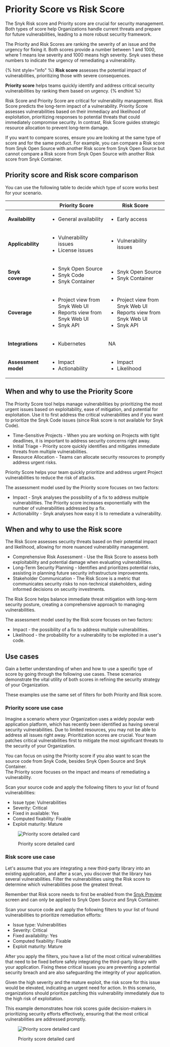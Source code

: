 # Priority Score vs Risk Score

The Snyk Risk score and Priority score are crucial for security management. Both types of score help Organizations handle current threats and prepare for future vulnerabilities, leading to a more robust security framework.

The Priority and Risk Scores are ranking the severity of an issue and the urgency for fixing it. Both scores provide a number between 1 and 1000, where 1 means low severity and 1000 means high severity. Snyk uses these numbers to indicate the urgency of remediating a vulnerability.

{% hint style="info" %}
**Risk score** assesses the potential impact of vulnerabilities, prioritizing those with severe consequences.&#x20;

**Priority score** helps teams quickly identify and address critical security vulnerabilities by ranking them based on urgency.&#x20;
{% endhint %}

Risk Score and Priority Score are critical for vulnerability management. Risk Score predicts the long-term impact of a vulnerability. Priority Score assesses vulnerabilities based on their immediacy and likelihood of exploitation, prioritizing responses to potential threats that could immediately compromise security. In contrast, Risk Score guides strategic resource allocation to prevent long-term damage.

If you want to compare scores, ensure you are looking at the same type of score and for the same product. For example, you can compare a Risk score from Snyk Open Source with another Risk score from Snyk Open Source but cannot compare a Risk score from Snyk Open Source with another Risk score from Snyk Container.

## Priority score and Risk score comparison

You can use the following table to decide which type of score works best for your scenario.

|                      | Priority Score                                                                                         | Risk Score                                                                                              |
| -------------------- | ------------------------------------------------------------------------------------------------------ | ------------------------------------------------------------------------------------------------------- |
| **Availability**     | <ul><li>General availability</li></ul>                                                                 | <ul><li>Early access</li></ul>                                                                          |
| **Applicability**    | <ul><li>Vulnerability issues</li><li>License issues</li></ul>                                          | <ul><li>Vulnerability issues</li></ul>                                                                  |
| **Snyk coverage**    | <ul><li>Snyk Open Source</li><li>Snyk Code</li><li>Snyk Container</li></ul>                            | <ul><li>Snyk Open Source </li><li>Snyk Container</li></ul>                                              |
| **Coverage**         | <ul><li>Project view from Snyk Web UI</li><li>Reports view from Snyk Web UI</li><li>Snyk API</li></ul> | <ul><li>Project view from Snyk Web UI </li><li>Reports view from Snyk Web UI</li><li>Snyk API</li></ul> |
| **Integrations**     | <ul><li>Kubernetes</li></ul>                                                                           | NA                                                                                                      |
| **Assessment model** | <ul><li>Impact</li><li>Actionability</li></ul>                                                         | <ul><li>Impact</li><li>Likelihood</li></ul><p></p>                                                      |

## When and why to use the Priority Score

The Priority Score tool helps manage vulnerabilities by prioritizing the most urgent issues based on exploitability, ease of mitigation, and potential for exploitation. Use it to first address the critical vulnerabilities and if you want to prioritize the Snyk Code issues (since Risk score is not available for Snyk Code).

* Time-Sensitive Projects - When you are working on Projects with tight deadlines, it is important to address security concerns right away.&#x20;
* Initial Triage - Priority score quickly identifies and mitigates immediate threats from multiple vulnerabilities.
* Resource Allocation - Teams can allocate security resources to promptly address urgent risks.

Priority Score helps your team quickly prioritize and address urgent Project vulnerabilities to reduce the risk of attacks.

The assessment model used by the Priority score focuses on two factors:

* Impact - Snyk analyses the possibility of a fix to address multiple vulnerabilities. The Priority score increases exponentially with the number of vulnerabilities addressed by a fix.
* Actionability - Snyk analyses how easy it is to remediate a vulnerability.&#x20;

## When and why to use the Risk score

The Risk Score assesses security threats based on their potential impact and likelihood, allowing for more nuanced vulnerability management.

* Comprehensive Risk Assessment - Use the Risk Score to assess both exploitability and potential damage when evaluating vulnerabilities.
* Long-Term Security Planning - Identifies and prioritizes potential risks, assisting in planning future security infrastructure improvements.
* Stakeholder Communication - The Risk Score is a metric that communicates security risks to non-technical stakeholders, aiding informed decisions on security investments.

The Risk Score helps balance immediate threat mitigation with long-term security posture, creating a comprehensive approach to managing vulnerabilities.

The assessment model used by the Risk score focuses on two factors:

* Impact - the possibility of a fix to address multiple vulnerabilities.
* Likelihood - the probability for a vulnerability to be exploited in a user's code.

## Use cases

Gain a better understanding of when and how to use a specific type of score by going through the following use cases. These scenarios demonstrate the vital utility of both scores in refining the security strategy of your Organization.

These examples use the same set of filters for both Priority and Risk score.

### Priority score use case

Imagine a scenario where your Organization uses a widely popular web application platform, which has recently been identified as having several security vulnerabilities. Due to limited resources, you may not be able to address all issues right away. Prioritization scores are crucial. Your team patches critical vulnerabilities first to mitigate the most significant threats to the security of your Organization.

You can focus on using the Priority score if you also want to scan the source code from Snyk Code, besides Snyk Open Source and Snyk Container.\
The Priority score focuses on the impact and means of remediating a vulnerability.&#x20;

Scan your source code and apply the following filters to your list of found vulnerabilities:

* Issue type: Vulnerabilities
* Severity: Critical
* Fixed in available: Yes
* Computed fixability: Fixable
* Exploit maturity: Mature

<figure><img src="../../.gitbook/assets/Priority score.png" alt="Priority score detailed card"><figcaption><p>Priority score detailed card</p></figcaption></figure>

### Risk score use case

Let's assume that you are integrating a new third-party library into an existing application, and after a scan, you discover that the library has several vulnerabilities. Filter the vulnerabilities using the Risk score to determine which vulnerabilities pose the greatest threat.&#x20;

Remember that Risk score needs to first be enabled from the [Snyk Preview](../../snyk-preview.md#enable-or-disable-a-feature) screen and can only be applied to Snyk Open Source and Snyk Container.

Scan your source code and apply the following filters to your list of found vulnerabilities to prioritize remediation efforts:

* Issue type: Vulnerabilities
* Severity: Critical
* Fixed availability: Yes
* Computed fixability: Fixable
* Exploit maturity: Mature

After you apply the filters, you have a list of the most critical vulnerabilities that need to be fixed before safely integrating the third-party library with your application. Fixing these critical issues you are preventing a potential security breach and are also safeguarding the integrity of your application.&#x20;

Given the high severity and the mature exploit, the risk score for this issue would be elevated, indicating an urgent need for action. In this scenario, organizations should prioritize patching this vulnerability immediately due to the high risk of exploitation.

This example demonstrates how risk scores guide decision-makers in prioritizing security efforts effectively, ensuring that the most critical vulnerabilities are addressed promptly.

<figure><img src="../../.gitbook/assets/Risk score.png" alt="Priority score detailed card"><figcaption><p>Priority score detailed card</p></figcaption></figure>

